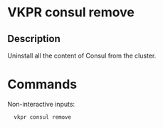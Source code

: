 # VKPR consul remove

## Description

Uninstall all the content of Consul from the cluster.

# Commands

Non-interactive inputs:

```
  vkpr consul remove
```
